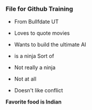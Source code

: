 ### File for Github Training

- From Bullfdate UT

- Loves to quote movies

- Wants to build the ultimate AI
 
- is a ninja Sort of

- Not really a ninja 

- Not at all

- Doesn't like conflict 

**Favorite food is Indian** 

